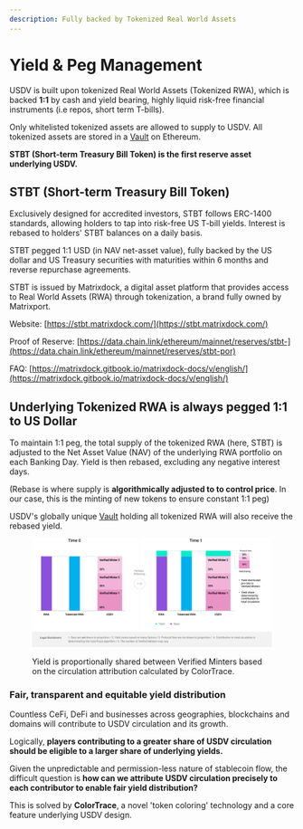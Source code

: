```yaml
---
description: Fully backed by Tokenized Real World Assets
---
```


# Yield & Peg Management

USDV is built upon tokenized Real World Assets (Tokenized RWA), which is backed **1:1** by cash and yield bearing, highly liquid risk-free financial instruments (i.e repos, short term T-bills).

Only whitelisted tokenized assets are allowed to supply to USDV. All tokenized assets are stored in a [Vault](broken-reference) on Ethereum.

**STBT (Short-term Treasury Bill Token) is the first reserve asset underlying USDV.**

## STBT (Short-term Treasury Bill Token)

Exclusively designed for accredited investors, STBT follows ERC-1400 standards, allowing holders to tap into risk-free US T-bill yields. Interest is rebased to holders' STBT balances on a daily basis.

STBT pegged 1:1 USD (in NAV net-asset value), fully backed by the US dollar and US Treasury securities with maturities within 6 months and reverse repurchase agreements.

STBT is issued by Matrixdock, a digital asset platform that provides access to Real World Assets (RWA) through tokenization, a brand fully owned by Matrixport.

Website: [https://stbt.matrixdock.com/](https://stbt.matrixdock.com/)

Proof of Reserve: [https://data.chain.link/ethereum/mainnet/reserves/stbt-](https://data.chain.link/ethereum/mainnet/reserves/stbt-por)

FAQ: [https://matrixdock.gitbook.io/matrixdock-docs/v/english/](https://matrixdock.gitbook.io/matrixdock-docs/v/english/)

## Underlying Tokenized RWA is always pegged 1:1 to US Dollar

To maintain 1:1 peg, the total supply of the tokenized RWA (here, STBT) is adjusted to the Net Asset Value (NAV) of the underlying RWA portfolio on each Banking Day. Yield is then rebased, excluding any negative interest days.

(Rebase is where supply is **algorithmically adjusted to to control price**. In our case, this is the minting of new tokens to ensure constant 1:1 peg)

USDV's globally unique [Vault](broken-reference) holding all tokenized RWA will also receive the rebased yield.

<figure><img src="../.gitbook/assets/yield-peg.png" alt=""><figcaption><p>Yield is proportionally shared between Verified Minters based on the circulation attribution calculated by ColorTrace.</p></figcaption></figure>

### Fair, transparent and equitable yield distribution

Countless CeFi, DeFi and businesses across geographies, blockchains and domains will contribute to USDV circulation and its growth.

Logically, **players contributing to a greater share of USDV circulation should be eligible to a larger share of underlying yields.**

Given the unpredictable and permission-less nature of stablecoin flow, the difficult question is **how can we attribute USDV circulation precisely to each contributor to enable fair yield distribution?**&#x20;

This is solved by **ColorTrace**, a novel 'token coloring' technology and a core feature underlying USDV design.

